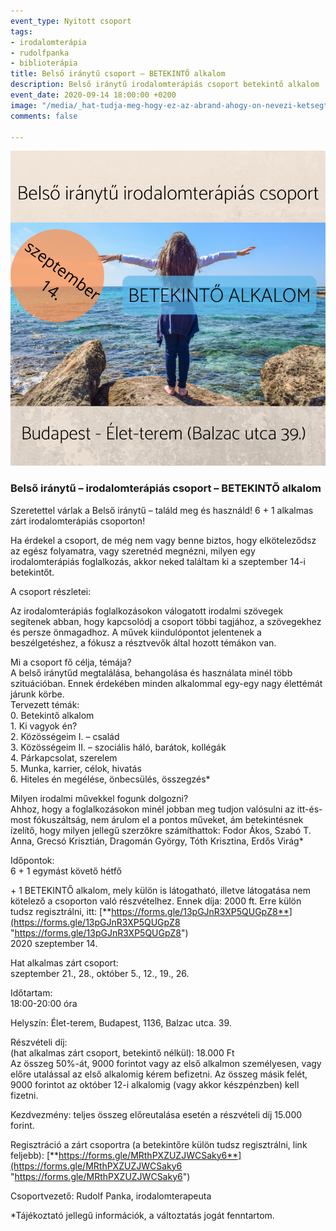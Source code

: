 ```yaml
---
event_type: Nyitott csoport
tags:
- irodalomterápia
- rudolfpanka
- biblioterápia
title: Belső iránytű csoport – BETEKINTŐ alkalom
description: Belső iránytű irodalomterápiás csoport betekintő alkalom
event_date: 2020-09-14 18:00:00 +0200
image: "/media/_hat-tudja-meg-hogy-ez-az-abrand-ahogy-on-nevezi-ketsegtelenul-megvalosul-ezt-higgye-el-de-nem-most-mert-minden-cselekvesnek-megvan-a-maga-torvenye-ez-lelki-pszichologiai-dolog-ahho-2020-08-26t133512-407.png"
comments: false

---
```

![](/media/_hat-tudja-meg-hogy-ez-az-abrand-ahogy-on-nevezi-ketsegtelenul-megvalosul-ezt-higgye-el-de-nem-most-mert-minden-cselekvesnek-megvan-a-maga-torvenye-ez-lelki-pszichologiai-dolog-ahho-2020-08-26t133512-407.png)

### **Belső iránytű – irodalomterápiás csoport – BETEKINTŐ alkalom**

Szeretettel várlak a Belső iránytű – találd meg és használd! 6 + 1 alkalmas zárt irodalomterápiás csoporton!

Ha érdekel a csoport, de még nem vagy benne biztos, hogy elköteleződsz az egész folyamatra, vagy szeretnéd megnézni, milyen egy irodalomterápiás foglalkozás, akkor neked találtam ki a szeptember 14-i betekintőt.

A csoport részletei:

Az irodalomterápiás foglalkozásokon válogatott irodalmi szövegek segítenek abban, hogy kapcsolódj a csoport többi tagjához, a szövegekhez és persze önmagadhoz. A művek kiindulópontot jelentenek a beszélgetéshez, a fókusz a résztvevők által hozott témákon van.

Mi a csoport fő célja, témája?  
A belső iránytűd megtalálása, behangolása és használata minél több szituációban. Ennek érdekében minden alkalommal egy-egy nagy élettémát járunk körbe.  
Tervezett témák:  
0\. Betekintő alkalom  
1\. Ki vagyok én?  
2\. Közösségeim I. – család  
3\. Közösségeim II. – szociális háló, barátok, kollégák  
4\. Párkapcsolat, szerelem  
5\. Munka, karrier, célok, hivatás  
6\. Hiteles én megélése, önbecsülés, összegzés*

Milyen irodalmi művekkel fogunk dolgozni?  
Ahhoz, hogy a foglalkozásokon minél jobban meg tudjon valósulni az itt-és-most fókuszáltság, nem árulom el a pontos műveket, ám betekintésnek ízelítő, hogy milyen jellegű szerzőkre számíthattok: Fodor Ákos, Szabó T. Anna, Grecsó Krisztián, Dragomán György, Tóth Krisztina, Erdős Virág*

Időpontok:  
6 + 1 egymást követő hétfő

\+ 1 BETEKINTŐ alkalom, mely külön is látogatható, illetve látogatása nem kötelező a csoporton való részvételhez. Ennek díja: 2000 ft. Erre külön tudsz regisztrálni, itt: [**https://forms.gle/13pGJnR3XP5QUGpZ8**](https://forms.gle/13pGJnR3XP5QUGpZ8 "https://forms.gle/13pGJnR3XP5QUGpZ8")  
2020 szeptember 14.

Hat alkalmas zárt csoport:  
szeptember 21., 28., október 5., 12., 19., 26.

Időtartam:  
18:00-20:00 óra

Helyszín: Élet-terem, Budapest, 1136, Balzac utca. 39.

Részvételi díj:  
(hat alkalmas zárt csoport, betekintő nélkül): 18.000 Ft  
Az összeg 50%-át, 9000 forintot vagy az első alkalmon személyesen, vagy előre utalással az első alkalomig kérem befizetni. Az összeg másik felét, 9000 forintot az október 12-i alkalomig (vagy akkor készpénzben) kell fizetni.

Kezdvezmény: teljes összeg előreutalása esetén a részvételi díj 15.000 forint.

Regisztráció a zárt csoportra (a betekintőre külön tudsz regisztrálni, link feljebb): [**https://forms.gle/MRthPXZUZJWCSaky6**](https://forms.gle/MRthPXZUZJWCSaky6 "https://forms.gle/MRthPXZUZJWCSaky6")

Csoportvezető: Rudolf Panka, irodalomterapeuta

\*Tájékoztató jellegű információk, a változtatás jogát fenntartom.